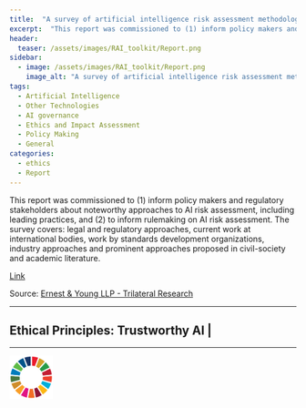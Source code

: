 ```yaml
---
title:  "A survey of artificial intelligence risk assessment methodologies"  
excerpt:  "This report was commissioned to (1) inform policy makers and regulatory stakeholders about noteworthy approaches to AI risk assessment, including leading practices, and (2) to inform rulemaking on AI risk assessment. The survey covers: lega (...)"  
header:
  teaser: /assets/images/RAI_toolkit/Report.png
sidebar:
  - image: /assets/images/RAI_toolkit/Report.png
    image_alt: "A survey of artificial intelligence risk assessment methodologies"
tags:
  - Artificial Intelligence
  - Other Technologies
  - AI governance
  - Ethics and Impact Assessment
  - Policy Making
  - General
categories:
  - ethics
  - Report
---
```

This report was commissioned to (1) inform policy makers and regulatory stakeholders about noteworthy approaches to AI risk assessment, including leading practices, and (2) to inform rulemaking on AI risk assessment. The survey covers: legal and regulatory approaches, current work at international bodies, work by standards development organizations, industry approaches and prominent approaches proposed in civil-society and academic literature. 

[Link](https://www.trilateralresearch.com/wp-content/uploads/2022/01/A-survey-of-AI-Risk-Assessment-Methodologies-full-report.pdf)

Source: [Ernest & Young LLP - Trilateral Research](https://www.trilateralresearch.com/ )

<hr>
<h2>Ethical Principles: Trustworthy AI | </h2>
<hr>

<img src="/assets/images/sdg/SDG_Wheel_WEB/SDG_Wheel_WEB.png" width="15%"/>
